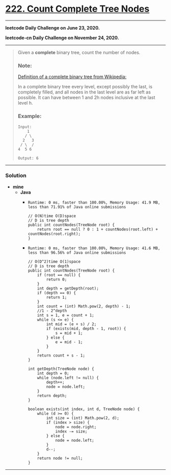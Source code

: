 # [222. Count Complete Tree Nodes](https://leetcode.com/problems/count-complete-tree-nodes/)

---

**leetcode Daily Challenge on June 23, 2020.**

**leetcode-cn Daily Challenge on November 24, 2020.**

---

> Given a **complete** binary tree, count the number of nodes.
>
> ### Note:
> [Definition of a complete binary tree from Wikipedia:](http://en.wikipedia.org/wiki/Binary_tree#Types_of_binary_trees)
>
> In a complete binary tree every level, except possibly the last, is completely filled, and all nodes in the last level are as far left as possible. It can have between 1 and 2h nodes inclusive at the last level h.
>
> ### Example:
> ```
> Input:
>     1
>    / \
>   2   3
>  / \  /
> 4  5 6
>
> Output: 6
> ```

---

### Solution
* **mine**
  * **Java**
    * `Runtime: 0 ms, faster than 100.00%, Memory Usage: 41.9 MB, less than 71.91% of Java online submissions`
      ```
      // O(N)time O(D)space
      // D is tree depth
      public int countNodes(TreeNode root) {
          return root == null ? 0 : 1 + countNodes(root.left) + countNodes(root.right);
      }
      ```

    * `Runtime: 0 ms, faster than 100.00%, Memory Usage: 41.6 MB, less than 96.56% of Java online submissions`
      ```
      // O(D^2)time O(1)space
      // D is tree depth
      public int countNodes(TreeNode root) {
          if (root == null) {
              return 0;
          }
          int depth = getDepth(root);
          if (depth == 0) {
              return 1;
          }
          int count = (int) Math.pow(2, depth) - 1;
          //1 - 2^depth
          int s = 1, e = count + 1;
          while (s <= e) {
              int mid = (e + s) / 2;
              if (exists(mid, depth - 1, root)) {
                  s = mid + 1;
              } else {
                  e = mid - 1;
              }
          }
          return count + s - 1;
      }

      int getDepth(TreeNode node) {
          int depth = 0;
          while (node.left != null) {
              depth++;
              node = node.left;
          }
          return depth;
      }

      boolean exists(int index, int d, TreeNode node) {
          while (d >= 0) {
              int size = (int) Math.pow(2, d);
              if (index > size) {
                  node = node.right;
                  index -= size;
              } else {
                  node = node.left;
              }
              d--;
          }
          return node != null;
      }
      ```
  
---
